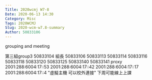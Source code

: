 ```yaml
---
Title: 2020wcmj W7-8
Date: 2020-06-13 14:30
Category: Misc
Tags: 2020WCMJ
Slug: 2020-wcm-w7.8-summary
Author: 50833106
---
```

 grouping and meeting

<!-- PELICAN_END_SUMMARY -->

第三組group3
50833104 組長
50833106
50833113
50833114
50833116
50833118
50833120
50833125
50833140
50833141
proxy
2001:288:6004:17::53
2001:288:6004:17::42
2001:288:6004:17::17
2001:288:6004:17::4 "虛擬主機 可以校外連接"
下周可能線上上課
